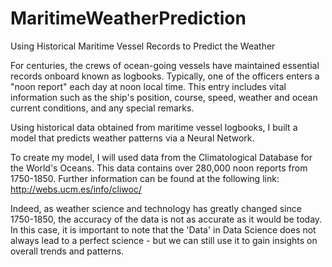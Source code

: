 # MaritimeWeatherPrediction
Using Historical Maritime Vessel Records to Predict the Weather

For centuries, the crews of ocean-going vessels have maintained essential records onboard known as logbooks. Typically, one of the officers enters a "noon report" each day at noon local time. This entry includes vital information such as the ship's position, course, speed, weather and ocean current conditions, and any special remarks.

Using historical data obtained from maritime vessel logbooks, I built a model that predicts weather patterns via a Neural Network.

To create my model, I will used data from the Climatological Database for the World's Oceans. This data contains over 280,000 noon reports from 1750-1850. Further information can be found at the following link: http://webs.ucm.es/info/cliwoc/

Indeed, as weather science and technology has greatly changed since 1750-1850, the accuracy of the data is not as accurate as it would be today. In this case, it is important to note that the 'Data' in Data Science does not always lead to a perfect science - but we can still use it to gain insights on overall trends and patterns.
